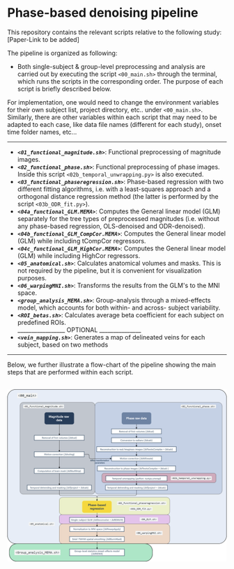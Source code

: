 # Phase-based denoising pipeline

This repository contains the relevant scripts relative to the following study: [Paper-Link to be added]

The pipeline is organized as following:

* Both single-subject & group-level preprocessing and analysis are carried out by executing the script `<00_main.sh>` through the terminal, which runs the scripts in the corresponding order. The purpose of each script is briefly described below.

For implementation, one would need to change the environment variables for their own subject list, project directory, etc.. under `<00_main.sh>`. Similarly, there are other variables within each script that may need to be adapted to each case, like data file names (different for each study), onset time folder names, etc... <br/>
_________________
* ***`<01_functional_magnitude.sh>`***: Functional preprocessing of magnitude images. <br/>
* ***`<02_functional_phase.sh>`***: Functional preprocessing of phase images. Inside this script `<02b_temporal_unwrapping.py>` is also executed. <br/>
* ***`<03_functional_phaseregression.sh>`***: Phase-based regression with two different fitting algorithms, i.e. with a least-squares approach and a orthogonal distance regression method (the latter is performed by the script `<03b_ODR_fit.py>`). <br/>
* ***`<04a_functional_GLM.MEMA>`***: Computes the General linear model (GLM) separately for the tree types of preprocessed magnitudes (i.e. without any phase-based regression, OLS-denoised and ODR-denoised). <br/>
* ***`<04b_functional_GLM_CompCor.MEMA>`***: Computes the General linear model (GLM) while including tCompCor regressors. <br/>
* ***`<04c_functional_GLM_HighCor.MEMA>`***: Computes the General linear model (GLM) while including HighCor regressors. <br/>
* ***`<05_anatomical.sh>`***: Calculates anatomical volumes and masks. This is not required by the pipeline, but it is convenient for visualization purposes. <br/>
* ***`<06_warpingMNI.sh>`***: Transforms the results from the GLM's to the MNI space. <br/>
* ***`<group_analysis_MEMA.sh>`***: Group-analysis through a mixed-effects model, which accounts for both within- and across- subject variability. <br/>
* ***`<ROI_betas.sh>`***: Calculates average beta coefficient for each subject on predefined ROIs. <br/>
_________________ OPTIONAL _______________
* ***`<vein_mapping.sh>`***: Generates a map of delineated veins for each subject, based on two methods <br/>
__________________________________________

Below, we further illustrate a flow-chart of the pipeline showing the main steps that are performed within each script. <br/>
<br/>

<img src="Flow_Chart_Pipeline.png"> 
